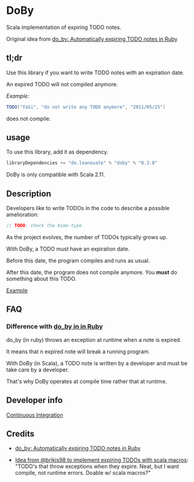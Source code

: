 DoBy
====

Scala implementation of expiring TODO notes.

Original idea from [do_by: Automatically expiring TODO notes in Ruby](https://github.com/andyw8/do_by)

## tl;dr

Use this library if you want to write TODO notes with an expiration date.

An expired TODO will not compiled anymore.

*Example:*

```scala
TODO("YaSi", "do not write any TODO anymore", "2011/05/25")
```
does not compile.

## usage

To use this library, add it as dependency.

```scala
libraryDependencies += "de.leanovate" % "doby" % "0.3.0"
```
DoBy is only compatible with Scala 2.11.


## Description

Developers like to write TODOs in the code to describe a possible amelioration:

```scala
// TODO: check the mime-type
```

As the project evolves, the number of TODOs typically grows up.

With DoBy, a TODO must have an expiration date.

Before this date, the program compiles and runs as usual.

After this date, the program does not compile anymore. You **must** do something about this TODO.

[Example](sample/src/test/scala/de/leanovate/doby/ExpirationApp.scala)

## FAQ

### Difference with [do_by in in Ruby](https://github.com/andyw8/do_by)
 
do_by (in ruby) throws an exception at runtime when a note is expired.

It means that n expired note will break a running program.

With DoBy (in Scala), a TODO note is written by a developer and must be take care by a developer.
 
That's why DoBy operates at compile time rather that at runtime.
 

## Developer info

[Continuous Integration](https://travis-ci.org/leanovate/doby)


## Credits
- [do_by: Automatically expiring TODO notes in Ruby](https://github.com/andyw8/do_by)

- [Idea from @brikis98 to implement expiring TODOs with scala macros](https://twitter.com/brikis98/status/467924891837030400): "TODO's that throw exceptions when they expire. Neat, but I want compile, not runtime errors. Doable w/ scala macros?"

